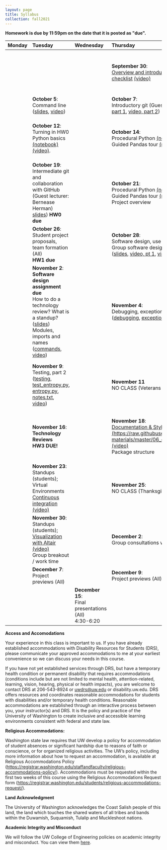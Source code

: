 ```yaml
---
layout: page
title: Syllabus
collection: fall2021
---
```


**Homework is due by 11:59pm on the date that it is posted as "due".**

| Monday | Tuesday | Wednesday | Thursday | Friday | Resources |
|:---|:---|:---|:---|:---|:---|
| | | | **September 30**:<br>[Overview and introductions](https://github.com/UWSEDS/lecture-materials/raw/master/01_overview/Course%20Introduction.pptx), [software tour, software installation checklist](http://uwseds.github.io/software.html) [(video)](https://uw.hosted.panopto.com/Panopto/Pages/Viewer.aspx?id=88f84b3e-720a-45c3-875d-adb30132b817) | | [Learning Linux Commands](http://linuxcommand.org/lc3_learning_the_shell.php); [A Whirlwind Tour of Python](https://jakevdp.github.io/WhirlwindTourOfPython/) |
| | **October 5**:<br>Command line ([slides](https://github.com/UWSEDS/lecture-materials/raw/master/02_command_line/02_Command_Line.pptx), [video](https://uw.hosted.panopto.com/Panopto/Pages/Viewer.aspx?id=6f488d5f-2418-44ba-bdc3-adb801310689)) | | **October 7**:<br>Introductory git (Guest lecturer: Bernease Herman) ([slides](https://github.com/UWSEDS/lecture-materials/raw/master/02_commandline_git/02_CommandLine_Git.pdf), [video, part 1](https://uw.hosted.panopto.com/Panopto/Pages/Viewer.aspx?id=68c14994-f96e-40bd-b818-acae0141dcdc), [video, part 2](https://uw.hosted.panopto.com/Panopto/Pages/Viewer.aspx?id=a7074a7c-1270-44bb-b019-acae01731dbe)) | | [Link to HW0](https://classroom.github.com/a/td4D2S56) |
| | **October 12**:<br>Turning in HW0<br/>Python basics [(notebook)](https://raw.githubusercontent.com/UWSEDS/lecture-materials/master/04_jupyter_and_python_intro/jupyter_and_python_breakout.ipynb) [(video)](https://uw.hosted.panopto.com/Panopto/Pages/Viewer.aspx?id=2d969b3d-da86-4dd6-b8bf-adbf0133efd1). | | **October 14**:<br>Procedural Python [(notebook)](https://raw.githubusercontent.com/UWSEDS/lecture-materials/master/04_jupyter_and_python_intro/python_vars_and_flow_control.ipynb) [(video)](https://uw.hosted.panopto.com/Panopto/Pages/Viewer.aspx?id=6febd032-5035-46de-8058-adc101312f36)<br>Guided Pandas tour [(notebook)](https://raw.githubusercontent.com/UWSEDS/lecture-materials/master/05_pandas_more_git/data_manipulation.ipynb) | | [Link to HW1](https://classroom.github.com/a/CyuM1UY8)<br><br>[Python Data Science Handbook](https://jakevdp.github.io/PythonDataScienceHandbook/)|
| <br> | **October 19**:<br>Intermediate git and collaboration with GitHub (Guest lecturer: Bernease Herman) [slides](https://github.com/UWSEDS/lecture-materials/raw/master/05_pandas_more_git/intermediate_git.pdf)) **HW0 due** | | **October 21**:<br>Procedural Python [(notebook)](https://raw.githubusercontent.com/UWSEDS/lecture-materials/master/04_jupyter_and_python_intro/python_vars_and_flow_control.ipynb) [(video)](https://uw.hosted.panopto.com/Panopto/Pages/Viewer.aspx?id=f9e20293-193a-4720-bc7e-adc80138aca6)<br>Guided Pandas tour [(notebook)](https://raw.githubusercontent.com/UWSEDS/lecture-materials/master/05_pandas_more_git/data_manipulation.ipynb)<br>Project overview | | [Projects](http://uwseds.github.io/projects.html)<br>[Real Python on imports](https://realpython.com/absolute-vs-relative-python-imports/) |
| | **October 26**:<br>Student project proposals, team formation (All) <br>**HW1 due** | <br> | **October 28**:<br> Software design, use case design <br>Group software design assingment<br>([slides](https://github.com/UWSEDS/lecture-materials/raw/master/09_design/Software_Design.pptx), [video, pt 1](https://uw.hosted.panopto.com/Panopto/Pages/Viewer.aspx?id=a9e51e9a-febf-458a-b245-adcf01316e8b), [video, pt 2](https://uw.hosted.panopto.com/Panopto/Pages/Viewer.aspx?id=da5d0600-28b9-46e9-be21-adcf013d45e5))| | |
| | **November 2**:<br>**Software design assignment due**<br>How to do a technology review?  What is a standup?<br>([slides](https://github.com/UWSEDS/lecture-materials/raw/master/communication.pptx))<br>Modules, imports and names ([commands](https://github.com/UWSEDS/lecture-materials/blob/master/modules_imports_names/notes.txt), [video](https://uw.hosted.panopto.com/Panopto/Pages/Viewer.aspx?id=d22bd4ef-e1e8-44ef-97b3-add40155f5fa)) | | **November 4**:<br>Debugging, exceptions, testing<br>([debugging](https://raw.githubusercontent.com/UWSEDS/lecture-materials/master/07_debug_exceptions_testing/Debugging.ipynb), [exceptions](https://raw.githubusercontent.com/UWSEDS/lecture-materials/master/07_debug_exceptions_testing/Exceptions.ipynb), [testing](https://raw.githubusercontent.com/UWSEDS/lecture-materials/master/07_debug_exceptions_testing/Unit-tests.ipynb), [video](https://uw.hosted.panopto.com/Panopto/Pages/Viewer.aspx?id=9a788837-bb0f-453e-ac46-add60131c48b)) | <br> | [Link to HW3](https://classroom.github.com/a/RAx-tr-f)<br>[PEP8](https://www.python.org/dev/peps/pep-0008/)<br>[Google Python Style Guide](http://google.github.io/styleguide/pyguide.html) |
| | **November 9**:<br>Testing, part 2<br>([testing](https://raw.githubusercontent.com/UWSEDS/lecture-materials/master/07_debug_exceptions_testing/Unit-tests.ipynb), [test_entropy.py](https://raw.githubusercontent.com/UWSEDS/lecture-materials/master/07_debug_exceptions_testing/entropy/tests/test_entropy.py), [entropy.py](https://raw.githubusercontent.com/UWSEDS/lecture-materials/master/07_debug_exceptions_testing/entropy/entropy.py), [notes.txt](https://raw.githubusercontent.com/UWSEDS/lecture-materials/master/07_debug_exceptions_testing/notes.txt), [video](https://uw.hosted.panopto.com/Panopto/Pages/Viewer.aspx?id=a23519ea-1cfa-471e-8288-addb0141e6dc))<br>  | | **November 11** <br>NO CLASS (Veterans Day) | Examples: [simple pip](https://github.com/dacb/codebase), [simple conda](https://github.com/dacb/codebase_conda), [complex kitchen sink](https://github.com/uwescience/shablona) |
| | **November 16**:<br>**Technology Reviews**<br>**HW3 DUE!** | | **November 18**:<br>[Documentation & Style overview](https://github.com/UWSEDS/lecture-materials/raw/master/06_documentation_and_style/documentation_and_style.pptx)<br>[(https://raw.githubusercontent.com/UWSEDS/lecture-materials/master/06_documentation_and_style/python_demo_1.py)]()<br>[(video)]() <br>Package structure  | Examples: [simple pip](https://github.com/dacb/codebase), [simple conda](https://github.com/dacb/codebase_conda), [complex kitchen sink](https://github.com/uwescience/shablona) |
| | **November 23**:<br>Standups (students); <br>Virtual Environments<br>[Continuous integration](https://github.com/UWSEDS/lecture-materials/blob/master/10_virtual_envs_and_continuous_integration/continous_integration.pptx?raw=true) [(video)](https://uw.hosted.panopto.com/Panopto/Pages/Viewer.aspx?id=6d9daf96-1d13-4d65-8b57-ac78014306ee) | | **November 25**:<br>NO CLASS (Thanksgiving) | | |
| | **November 30**:<br>Standups (students); [Visualization with Altair](https://raw.githubusercontent.com/UWSEDS/lecture-materials/master/11_altair_introduction/Altair_Introduction.ipynb) [(video)](https://uw.hosted.panopto.com/Panopto/Pages/Viewer.aspx?id=ec7f6d24-cad5-498d-97fb-ac840150705b) <br> Group breakout / work time | | **December 2**:<br>Group consultations with Dave & Anant | | |
| | **December 7**:<br>Project previews (All) | | **December 9**:<br>Project previews (All) | | |
| | | **December 15**:<br>Final presentations (All)<br>4:30-6:20 | | |


**Access and Accomodations**

Your experience in this class is important to us. If you have already established accommodations with Disability Resources for Students (DRS), please communicate your approved accommodations to me at your earliest convenience so we can discuss your needs in this course.

If you have not yet established services through DRS, but have a temporary health condition or permanent disability that requires accommodations (conditions include but are not limited to mental health, attention-related, learning, vision, hearing, physical or health impacts), you are welcome to contact DRS at 206-543-8924 or uwdrs@uw.edu or disability.uw.edu. DRS offers resources and coordinates reasonable accommodations for students with disabilities and/or temporary health conditions. Reasonable accommodations are established through an interactive process between you, your instructor(s) and DRS. It is the policy and practice of the University of Washington to create inclusive and accessible learning environments consistent with federal and state law.


**Religious Accommodations:**

Washington state law requires that UW develop a policy for accommodation of student absences or significant hardship due to reasons of faith or conscience, or for organized religious activities. The UW’s policy, including more information about how to request an accommodation, is available at Religious Accommodations Policy (https://registrar.washington.edu/staffandfaculty/religious-accommodations-policy/). Accommodations must be requested within the first two weeks of this course using the Religious Accommodations Request form (https://registrar.washington.edu/students/religious-accommodations-request/).


**Land Acknowledgment**

The University of Washington acknowledges the Coast Salish people of this land, the land which touches the shared waters of all tribes and bands within the Duwamish, Suquamish, Tulalip and Muckleshoot nations.


**Academic Integrity and Misconduct**

We will follow the UW College of Engineering policies on academic integrity and misconduct.  You can view them [here](https://www.engr.washington.edu/current/policies/academic-integrity-misconduct).
